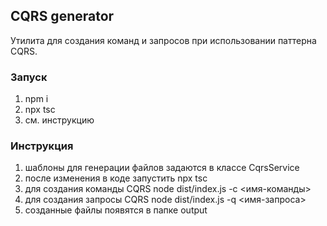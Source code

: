 ## CQRS generator

Утилита для создания команд и запросов при использовании паттерна CQRS.

### Запуск

1. npm i
2. npx tsc
3. см. инструкцию

### Инструкция

1. шаблоны для генерации файлов задаются в классе CqrsService
2. после изменения в коде запустить npx tsc
3. для создания команды CQRS node dist/index.js -c <имя-команды>
4. для создания запросы CQRS node dist/index.js -q <имя-запроса>
6. созданные файлы появятся в папке output
